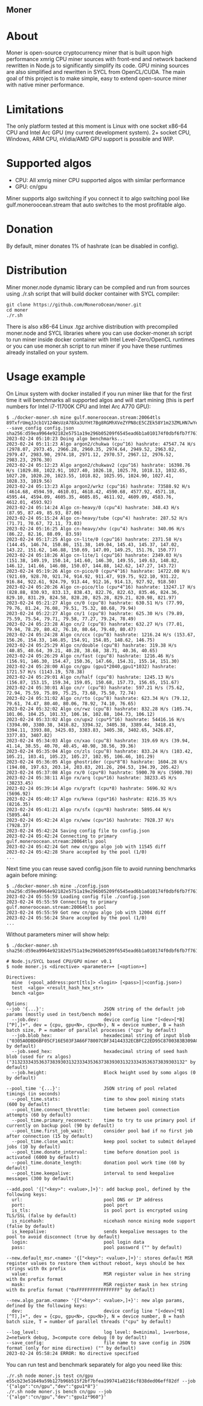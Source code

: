 ## Moner

# About

Moner is open-source cryptocurrency miner that is built upon high performance xmrig CPU miner
sources with front-end and network backend rewritten in Node.js to significantly simplify its code.
GPU mining sources are also simplified and rewritten in SYCL from OpenCL/CUDA.
The main goal of this project is to make simple, easy to extend open-source miner with native
miner performance.

# Limitations

The only platform tested at this moment is Linux with one socket x86-64 CPU and Intel Arc GPU
(my current development system). 2+ socket CPU, Windows, ARM CPU, nVidia/AMD GPU support
is possible and WIP.

# Supported algos

* CPU: All xmrig miner CPU supported algos with similar performance
* GPU: cn/gpu

Miner supports algo switching if you connect it to algo switching pool like
gulf.moneroocean.stream that auto switches to the most profitable algo.

# Donation

By default, miner donates 1% of hashrate (can be disabled in config).

# Distribution

Miner moner.node dynamic library can be compiled and run from sources using ./r.sh script that
will build docker container with SYCL compiler:

```
git clone https://github.com/MoneroOcean/moner.git
cd moner
./r.sh
```

There is also x86-64 Linux .tgz archive distribution with precompiled moner.node and SYCL
libraries where you can use docker-moner.sh script to run miner inside docker container with
Intel Level-Zero/OpenCL runtimes or you can use moner.sh script to run miner if you have
these runtimes already installed on your system.

# Usage example

On Linux system with docker installed if you run miner like that for the first time it will
benchmarks all supported algos and will start mining (this is perf numbers for Intel i7-11700K CPU
and Intel Arc A770 GPU):

```
$ ./docker-moner.sh mine gulf.moneroocean.stream:20064tls 89TxfrUmqJJcb1V124WsUzA78Xa3UYHt7Bg8RGMhXVeZYPN8cE5CZEk58Y1m23ZMLHN7wYeJ9da5n5MXharEjrm41hSnWHL --save_config config.json
sha256:d59ea9964e92182e5751a19e296b05209f6545ead6b1a010174f0dbf6fb7f761
2023-02-24 05:10:23 Doing algo benchmarks...
2023-02-24 05:11:23 Algo argon2/chukwa (cpu^16) hashrate: 47547.74 H/s (2978.07, 2973.45, 2966.28, 2960.35, 2974.64, 2949.52, 2963.02, 2979.47, 2983.90, 2974.18, 2971.12, 2970.57, 2967.12, 2976.52, 2983.23, 2976.30)
2023-02-24 05:12:23 Algo argon2/chukwav2 (cpu^16) hashrate: 16398.76 H/s (1029.88, 1022.91, 1027.40, 1026.18, 1025.70, 1018.13, 1032.65, 1027.20, 1020.20, 1023.55, 1018.82, 1025.95, 1024.90, 1027.41, 1028.33, 1019.56)
2023-02-24 05:13:23 Algo argon2/wrkz (cpu^16) hashrate: 73588.92 H/s (4614.68, 4594.59, 4610.01, 4618.42, 4590.68, 4577.92, 4571.18, 4595.44, 4594.09, 4605.35, 4605.85, 4611.92, 4609.09, 4583.76, 4612.01, 4593.92)
2023-02-24 05:14:24 Algo cn-heavy/0 (cpu^4) hashrate: 348.43 H/s (87.95, 87.49, 85.93, 87.06)
2023-02-24 05:15:24 Algo cn-heavy/tube (cpu^4) hashrate: 287.52 H/s (71.71, 70.67, 72.11, 73.03)
2023-02-24 05:16:25 Algo cn-heavy/xhv (cpu^4) hashrate: 340.06 H/s (86.22, 82.16, 88.09, 83.59)
2023-02-24 05:17:25 Algo cn-lite/0 (cpu^16) hashrate: 2371.58 H/s (144.45, 146.74, 150.86, 151.38, 149.04, 145.43, 145.37, 147.02, 143.22, 151.62, 146.88, 150.69, 147.09, 149.25, 151.76, 150.77)
2023-02-24 05:18:26 Algo cn-lite/1 (cpu^16) hashrate: 2349.03 H/s (151.38, 149.19, 150.14, 141.60, 146.30, 149.55, 149.63, 148.82, 146.12, 141.66, 146.08, 150.07, 144.88, 142.62, 147.27, 143.72)
2023-02-24 05:19:26 Algo cn-pico/0 (cpu*4^16) hashrate: 14722.00 H/s (921.69, 928.70, 921.74, 914.92, 911.47, 919.75, 922.10, 931.22, 916.84, 922.61, 924.79, 913.44, 912.16, 914.13, 927.92, 918.50)
2023-02-24 05:20:26 Algo cn-pico/tlo (cpu*4^16) hashrate: 13247.17 H/s (828.88, 830.93, 833.13, 838.43, 822.76, 822.63, 835.46, 824.36, 829.10, 831.29, 824.58, 828.20, 825.28, 829.21, 820.98, 821.97)
2023-02-24 05:21:27 Algo cn/0 (cpu^8) hashrate: 630.51 H/s (77.99, 79.76, 81.24, 76.08, 79.51, 75.32, 80.68, 79.94)
2023-02-24 05:22:27 Algo cn/1 (cpu^8) hashrate: 625.30 H/s (79.89, 75.59, 75.54, 79.71, 79.58, 77.27, 79.24, 78.49)
2023-02-24 05:23:28 Algo cn/2 (cpu^8) hashrate: 632.27 H/s (77.01, 79.94, 78.29, 80.42, 76.10, 80.64, 79.40, 80.47)
2023-02-24 05:24:28 Algo cn/ccx (cpu^8) hashrate: 1216.24 H/s (153.67, 156.26, 154.33, 146.85, 154.91, 154.85, 148.62, 146.75)
2023-02-24 05:25:29 Algo cn/double (cpu^8) hashrate: 319.38 H/s (40.85, 40.64, 39.21, 40.28, 38.68, 38.71, 40.36, 40.65)
2023-02-24 05:26:29 Algo cn/fast (cpu^8) hashrate: 1216.46 H/s (156.91, 146.30, 154.47, 150.36, 147.66, 154.31, 155.14, 151.30)
2023-02-24 05:28:00 Algo cn/gpu (gpu1*2040,gpu1*1032) hashrate: 1721.57 H/s (1143.19, 578.38)
2023-02-24 05:29:01 Algo cn/half (cpu^8) hashrate: 1245.13 H/s (156.87, 153.15, 159.34, 159.05, 150.68, 157.73, 156.65, 151.67)
2023-02-24 05:30:01 Algo cn/r (cpu^8) hashrate: 597.21 H/s (75.62, 72.94, 75.59, 75.89, 75.25, 73.68, 75.50, 72.74)
2023-02-24 05:31:02 Algo cn/rto (cpu^8) hashrate: 623.34 H/s (79.12, 79.61, 74.47, 80.40, 80.06, 78.92, 74.10, 76.65)
2023-02-24 05:32:02 Algo cn/rwz (cpu^8) hashrate: 832.28 H/s (105.74, 101.06, 104.25, 101.33, 106.16, 102.88, 104.73, 106.12)
2023-02-24 05:33:02 Algo cn/upx2 (cpu*5^16) hashrate: 54416.16 H/s (3394.00, 3380.38, 3416.82, 3394.32, 3405.38, 3389.44, 3418.43, 3394.11, 3393.88, 3425.03, 3383.83, 3405.38, 3402.65, 3426.87, 3377.83, 3407.82)
2023-02-24 05:34:03 Algo cn/xao (cpu^8) hashrate: 319.69 H/s (39.94, 41.14, 38.55, 40.70, 40.45, 40.98, 38.56, 39.36)
2023-02-24 05:35:04 Algo cn/zls (cpu^8) hashrate: 833.24 H/s (103.42, 105.21, 103.41, 105.23, 105.27, 102.95, 106.46, 101.29)
2023-02-24 05:36:05 Algo ghostrider (cpu*8^8) hashrate: 1604.28 H/s (194.08, 197.63, 203.14, 203.83, 201.26, 204.53, 194.39, 205.42)
2023-02-24 05:37:08 Algo rx/0 (cpu*8) hashrate: 5900.70 H/s (5900.70)
2023-02-24 05:38:11 Algo rx/arq (cpu*16) hashrate: 38233.45 H/s (38233.45)
2023-02-24 05:39:14 Algo rx/graft (cpu*8) hashrate: 5696.92 H/s (5696.92)
2023-02-24 05:40:17 Algo rx/keva (cpu*16) hashrate: 8216.35 H/s (8216.35)
2023-02-24 05:41:21 Algo rx/sfx (cpu*8) hashrate: 5895.44 H/s (5895.44)
2023-02-24 05:42:24 Algo rx/wow (cpu*16) hashrate: 7928.37 H/s (7928.37)
2023-02-24 05:42:24 Saving config file to config.json
2023-02-24 05:42:24 Connecting to primary gulf.moneroocean.stream:20064tls pool
2023-02-24 05:42:24 Got new cn/gpu algo job with 11545 diff
2023-02-24 05:42:28 Share accepted by the pool (1/0)
...
```

Next time you can reuse saved config.json file to avoid running benchmarks again before mining:

```
$ ./docker-moner.sh mine ./config.json
sha256:d59ea9964e92182e5751a19e296b05209f6545ead6b1a010174f0dbf6fb7f761
2023-02-24 05:55:59 Loading config file ./config.json
2023-02-24 05:55:59 Connecting to primary gulf.moneroocean.stream:20064tls pool
2023-02-24 05:55:59 Got new cn/gpu algo job with 12004 diff
2023-02-24 05:56:24 Share accepted by the pool (1/0)
...
```

Without parameters miner will show help:

```
$ ./docker-moner.sh
sha256:d59ea9964e92182e5751a19e296b05209f6545ead6b1a010174f0dbf6fb7f761

# Node.js/SYCL based CPU/GPU miner v0.1
$ node moner.js <directive> <parameter>+ [<option>+]

Directives:
  mine  (<pool_address:port[tls]> <login> [<pass>]|<config.json>)
  test  <algo> <result_hash_hex_str>
  bench <algo>

Options:
--job '{...}':                      JSON string of the default job params (mostly used in test/bench mode)
  --job.dev:                        device config line "[<dev>[*B][^P],]+", dev = {cpu, gpu<N>, cpu<N>}, N = device number, B = hash batch size, P = number of parallel processes ("cpu" by default)
  --job.blob_hex:                   hexadecimal string of input blob ("0305A0DBD6BF05CF16E503F3A66F78007CBF34144332ECBFC22ED95C8700383B309ACE1923A0964B00000008BA939A62724C0D7581FCE5761E9D8A0E6A1C3F924FDD8493D1115649C05EB601" by default)
  --job.seed_hex:                   hexadecimal string of seed hash blob (used for rx algos) ("3132333435363738393031323334353637383930313233343536373839303132" by default)
  --job.height:                     Block height used by somo algos (0 by default)

--pool_time '{...}':                JSON string of pool related timings (in seconds)
  --pool_time.stats:                time to show pool mining stats (600 by default)
  --pool_time.connect_throttle:     time between pool connection attempts (60 by default)
  --pool_time.primary_reconnect:    time to try to use primary pool if currently on backup pool (90 by default)
  --pool_time.first_job_wait:       consider pool bad if no first job after connection (15 by default)
  --pool_time.close_wait:           keep pool socket to submit delayed jobs (10 by default)
  --pool_time.donate_interval:      time before donation pool is activated (6000 by default)
  --pool_time.donate_length:        donation pool work time (60 by default)
  --pool_time.keepalive:            interval to send keepalive messages (300 by default)

--add.pool '{["<key>": <value>,]+}': add backup pool, defined by the following keys:
  url:                              pool DNS or IP address
  port:                             pool port
  is_tls:                           is pool port is encrypted using TLS/SSL (false by default)
  is_nicehash:                      nicehash nonce mining mode support (false by default)
  is_keepalive:                     sends keepalive messages to the pool to avoid disconnect (true by default)
  login:                            pool login data
  pass:                             pool password ("" by default)

--new.default_msr.<name> '{["<key>": <value>,]+}': stores default MSR register values to restore them without reboot, keys should be hex strings with 0x prefix
  value:                            MSR register value in hex string with 0x prefix format
  mask:                             MSR register mask in hex string with 0x prefix format ("0xFFFFFFFFFFFFFFFF" by default)

--new.algo_param.<name> '{["<key>": <value>,]+}': new algo params, defined by the following keys:
  dev:                              device config line "[<dev>[*B][^T],]+", dev = {cpu, gpu<N>, cpu<N>}, N = device number, B = hash batch size, T = number of parallel threads ("cpu" by default)

--log_level:                        log level: 0=minimal, 1=verbose, 2=network debug, 3=compute core debug (0 by default)
--save_config:                      file name to save config in JSON format (only for mine directive) ("" by default)
2023-02-24 05:58:24 ERROR: No directive specified
```

You can run test and benchmark separately for algo you need like this:

```
./r.sh node moner.js test cn/gpu e55cb23e51649a59b127b96b515f2bf7bfea199741a0216cf838ded06eff82df --job '{"algo":"cn/gpu","dev":"gpu1*8"}'
./r.sh node moner.js bench cn/gpu --job '{"algo":"cn/gpu","dev":"gpu1z*960"}'
```
